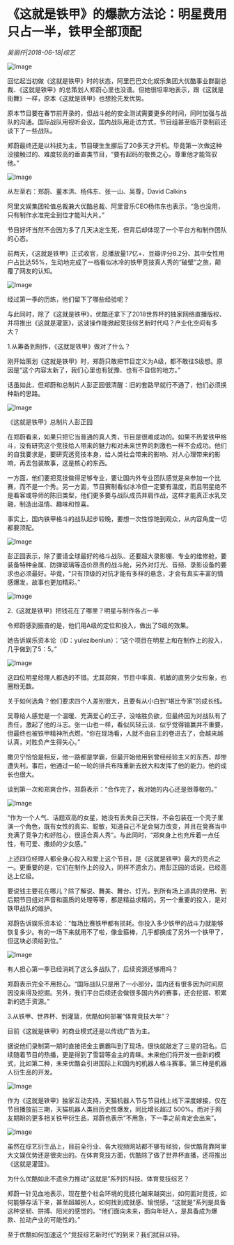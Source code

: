 # 《这就是铁甲》的爆款方法论：明星费用只占一半，铁甲全部顶配

*吴丽仟|2018-06-18|综艺*

![Image](http://p3.pstatp.com/large/pgc-image/1529373778920298d6bbbe0)

回忆起当初做《这就是铁甲》时的状态，阿里巴巴文化娱乐集团大优酷事业群副总裁、《这就是铁甲》的总策划人郑蔚心里也没谱。但她很坦率地表示，跟《这就是街舞》一样，原本《这就是铁甲》也想抢先发优势。

原本节目要在春节前开录的，但战斗舱的安全测试需要更多的时间，同时加强与战队的沟通。国际战队用视听会议，国内战队用走访方式，节目组甚至临开录制前还谈下了一些战队。

郑蔚最终还是以科技为主，节目硬生生挪后了20多天才开机。毕竟第一次做这种没接触过的、难度较高的垂直类节目，“要有起码的敬畏之心，尊重他才能驾驭他。”

![Image](http://p1.pstatp.com/large/pgc-image/15293737785323a919d7c0e)

从左至右：郑蔚、董本洪、杨伟东、张一山、吴尊，David Calkins

阿里文娱集团轮值总裁兼大优酷总裁、阿里音乐CEO杨伟东也表示，“急也没用，只有制作水准完全到位才能叫大片。”

节目好坏当然不会因为多了几天决定生死，但背后却体现了一个平台方和制作团队的心态。

前两天，《这就是铁甲》正式收官，总播放量17亿+、豆瓣评分8.2分、其中女性用户占比达55%，生动地完成了一档看似冰冷的铁甲竞技真人秀的“破壁”之旅，颠覆了网友的认知。

![Image](http://p1.pstatp.com/large/pgc-image/1529373778560165214b938)

经过第一季的历练，他们留下了哪些经验呢？

与此同时，除了《这就是铁甲》，优酷还拿下了2018世界杯的独家网络直播版权、并将推出《这就是灌篮》，这波操作能掀起竞技综艺新时代吗？产业化空间有多大？

1.从筹备到制作，《这就是铁甲》做对了什么？

刚开始策划《这就是铁甲》时，郑蔚只敢把节目定义为A级，都不敢往S级想。原因是“这个内容太新了，我们心里也有犹豫、也有不自信的地方。”

话虽如此，但郑蔚和总制片人彭正园很清醒：旧的套路早就行不通了，他们必须换种新的思路。

![Image](http://p3.pstatp.com/large/pgc-image/15293737784733e410d6567)

《这就是铁甲》总制片人彭正园

在郑蔚看来，如果只把它当普通的真人秀，节目是很难成功的。如果不热爱铁甲格斗，没有研究这个竞技给人带来的魅力和对未来世界的刺激也一样不会成功。他们的自我要求是，要研究透竞技本身，给人类社会带来的影响、对人心理带来的影响，再去包装故事，这是核心的东西。

一方面，他们要把竞技做得足够专业，要让国内外专业团队感觉是来参加一个比赛，而不是一个秀。另一方面，节目赛制看似冰冷但一定要有温度，而且明星绝不是看客或导师的陈旧类型，他们更多要与战队成员并肩作战，这样才能真正水乳交融，制造出温情、趣味和惊喜。

事实上，国内铁甲格斗的战队起步较晚，要想一次性惊艳到观众，从内容角度一切都要顶配。

![Image](http://p9.pstatp.com/large/pgc-image/15293737787182872d1dd2e)

彭正园表示，除了要请全球最好的格斗战队、还要超大录影棚、专业的维修舱，要装备特种金属、防弹玻璃等造价昂贵的战斗舱，另外对灯光、音频、录影设备的要求也必须最好。毕竟，“只有顶级的对抗才能有多样的悬念，才会有真实丰富的情感爆发，故事也更加精彩。”

![Image](http://p9.pstatp.com/large/pgc-image/1529373779126d0d4ea8c21)

2.《这就是铁甲》把钱花在了哪里？明星与制作各占一半

令郑蔚感到振奋的是，他们用A级的定位和投入，做出了S级的效果。

她告诉娱乐资本论（ID：yulezibenlun）：“这个项目在明星上和在制作上的投入，几乎做到了5：5。”

![Image](http://p1.pstatp.com/large/pgc-image/15293737790822406c86fd4)

这四位明星经理人都选的不错。尤其郑爽，节目中率真、机敏的直男少女形象，也圈粉无数。

关于如何选角？他们要求四个人差别很大，且要有从小白到“堪比专家”的成长线。

吴尊给人感觉是一个温暖、充满爱心的王子，没啥胜负欲，但最终因为对战队有了责任，激起了他的斗志。张一山也一样，看似风轻云淡、似乎觉得输赢并不重要，但最终也被铁甲精神所点燃，“你在现场看，人就不由自主的卷进去了，会越来越认真，对胜负产生得失心。”

撒贝宁恰恰是相反，他一路都是学霸，但最开始他用到曾经经验主义的东西，却惨遭失利。事后，他通过一轮一轮的排兵布阵重新去放大和发挥了他的能力。他的成长也很大。

谈到第一次和郑爽合作，郑蔚表示：“合作完了，我对她的内心还是很尊敬的。”

![Image](http://p3.pstatp.com/large/pgc-image/1529373780282eab376df32)

“作为一个人气、话题双高的女星，她没有丢失自己天性，不会包装在一个壳子里演一个角色，既有女性的真实、聪敏，知道自己不足会努力改变，并且在竞赛当中充满了竞争力和好胜心，很适合真人秀”。与此同时，“郑爽身上也充斥着一点任性，有可爱、撒娇的少女感。”

上述四位经理人都全身心投入和爱上这个节目，是《这就是铁甲》最大的亮点之一。更重要的是，它们在制作上的投入，同样不遗余力。用彭正园的话说，已经高达上亿级。

要说钱主要花在哪儿？除了解说、舞美、舞台、灯光，到所有场上道具的使用、到后期节目组对声音和画质的处理等等，都是精益求精的。另一个重要的投入，是对铁甲战队的维护。

郑蔚告诉娱乐资本论：“每场比赛铁甲都有损耗。你投入多少铁甲的战斗力就能够恢复多少。有的一场下来就用不了啦，像金箍棒，几乎都换成了另外一个铁甲了，但这块必须给到位。”

![Image](http://p3.pstatp.com/large/pgc-image/1529373779237782a190ff3)

有人担心第一季已经消耗了这么多战队了，后续资源还够用吗？

郑蔚表示完全不用担心。“国际战队只是用了一小部分，国内还有很多因为时间原因没来得及挖掘。另外，我们平台后续还会做很多国内外的赛事，还会挖掘、积累新的选手资源。”

3.从铁甲、世界杯、到灌篮，优酷如何部署“体育竞技大年”？

目前《这就是铁甲》的商业模式还是以传统广告为主。

据说他们录制第一期时直接把金主霸霸叫到了现场，很快就敲定了三星的冠名。后续随着节目的热播，更是得到了雪碧等金主的青睐。未来他们将开发一些新的模式，比如第二种，未来优酷会引进国际上和国内的机器人格斗赛事。第三种是机器人衍生品的开发。

![Image](http://p3.pstatp.com/large/pgc-image/1529373779245b4e5975efb)

作为《这就是铁甲》独家互动支持，天猫机器人节与节目线上线下深度嫁接，仅在节目播放前三期，天猫机器人类目历史性爆发，同比增长超过 500%。而对于网友期盼的更多相关铁甲衍生品，郑蔚也表示“不用急，下一季之前肯定会出来”。

![Image](http://p1.pstatp.com/large/pgc-image/1529373779531b40e539307)

虽然在综艺衍生品上，目前全行业、各大视频网站都不够有经验，但优酷背靠阿里大文娱优势还是很突出的。在体育竞技方面，优酷除了做了世界杯直播，还将推出《这就是灌篮》。

为什么优酷如此不遗余力推动“这就是”系列的科技、体育竞技综艺？

郑蔚一针见血地表示，现在整个社会环境的竞技化越来越突出，如何面对竞技，如何能够存活下来，甚至超越别人，如何找到成就感、愉悦感，“这就是”系列是具备这种坚韧、拼搏、阳光的感觉的。“他们面向未来，面向年轻人，是具备成为爆款、拉动产业的可能性的。”

至于优酷如何加速这个“竞技综艺新时代”的到来？我们拭目以待。

